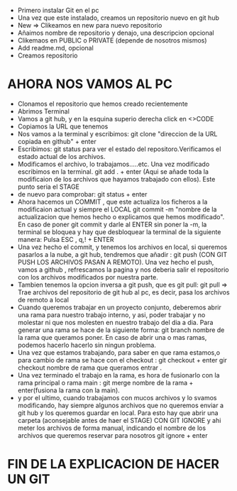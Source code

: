 - Primero instalar Git en el pc
- Una vez que este instalado, creamos un repositorio nuevo en git hub
- New => Clikeamos en new para nuevo repositorio
- Añaimos nombre de repositorio y denajo, una descripcion opcional
- Clikemaos en PUBLIC o PRIVATE (depende de nosotros mismos)
- Add readme.md, opcional
- Creamos repositorio

# AHORA NOS VAMOS AL PC
- Clonamos el repositorio que hemos creado recientemente
- Abrimos Terminal
- Vamos a git hub, y en la esquina superio derecha click en <>CODE 
- Copiamos la URL que tenemos 
- Nos vamos a la terminal y escribimos:
git clone "direccion de la URL copiada en github" + enter
- Escribimos:
git status para ver el estado del repositoro.Verificamos el estado actual de los archivos.
- Modificamos el archivo, lo trabajamos.....etc. Una vez modificado escribimos en la terminal.
git add . + enter (Aqui se añade toda la modificaion de los archivos que hayamos trabajado con ellos).
Este punto seria el STAGE
- de nuevo para comprobar:
git status + enter
- Ahora hacemos un COMMIT , que este actualiza los ficheros a la modificaion actual y siempre el LOCAL
git commit -m "nombre de la actualizacion que hemos hecho o explicamos que hemos modificado".
En caso de poner git commit y darle al ENTER sin poner la -m, la terminal se bloquea y hay que desbloquear la terminal de la siguiente manera:
Pulsa ESC , q,! + ENTER
- Una vez hecho el commit, y tenemos los archivos en local, si queremos pasarlos a la nube, a git hub, tendremos 
que añadir :
git push (CON GIT PUSH LOS ARCHIVOS PASAN A REMOTO).
Una vez hecho el push, vamos a github , refrescamos la pagina y nos deberia salir el repositorio con los archivos modificados por nuestra parte.
- Tambien tenemos la opcion inversa a git push, que es git pull:
git pull => Trae archivos del repositorio de git hub al pc, es decir, pasa los archivos de remoto a local
- Cuando queremos trabajar en un proyecto conjunto, deberemos abrir una rama para nuestro trabajo interno, y asi, 
poder trabajar y no molestar ni que nos molesten en nuestro trabajo del dia a dia.
Para generar una rama se hace de la siguiente forma:
git branch nombre de la rama que queramos poner.
En caso de abrir una o mas ramas, podemos hacerlo hacerlo sin ningun problema.
- Una vez que estamos trabajando, para saber en que rama estamos,o para cambio de rama se hace con el checkout :
git checkout + enter
gir checkout nombre de rama que queramos entrar .
- Una vez terminado el trabajo en la rama, es hora de fusionarlo con la rama principal o rama main :
git merge nombre de la rama + enter(fusiona la rama con la main).
- y por el ultimo, cuando trabajamos con mucos archivos y lo svamos modificando, hay siempre algunos archivos
que no queremos enviar a git hub y los queremos guardar en local. Para esto hay que abrir una carpeta (aconsejable antes de haer el STAGE) CON GIT IGNORE y ahi meter los archivos de forma manual, indicando el nombre de los archivos que queremos reservar para nosotros 
git ignore + enter 
# FIN DE LA EXPLICACION DE HACER UN GIT 